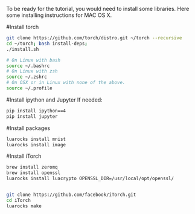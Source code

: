 To be ready for the tutorial, you would need to install some libraries. Here some installing instructions for MAC OS X.

#Install torch
``` bash
git clone https://github.com/torch/distro.git ~/torch --recursive 
cd ~/torch; bash install-deps; 
./install.sh 

# On Linux with bash
source ~/.bashrc
# On Linux with zsh
source ~/.zshrc
# On OSX or in Linux with none of the above.
source ~/.profile
```



#Install ipython and Jupyter
If needed:

``` bash
pip install ipython==4
pip install jupyter
```


#Install packages
``` bash
luarocks install mnist
luarocks install image
```


#Install iTorch
``` bash
brew install zeromq
brew install openssl
luarocks install luacrypto OPENSSL_DIR=/usr/local/opt/openssl/


git clone https://github.com/facebook/iTorch.git
cd iTorch
luarocks make 
```

